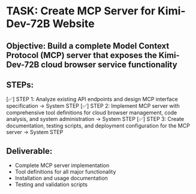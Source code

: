 # TASK: Create MCP Server for Kimi-Dev-72B Website

## Objective: Build a complete Model Context Protocol (MCP) server that exposes the Kimi-Dev-72B cloud browser service functionality

## STEPs:
[✅] STEP 1: Analyze existing API endpoints and design MCP interface specification → System STEP
[✅] STEP 2: Implement MCP server with comprehensive tool definitions for cloud browser management, code analysis, and system administration → System STEP
[✅] STEP 3: Create documentation, testing scripts, and deployment configuration for the MCP server → System STEP

## Deliverable: 
- Complete MCP server implementation
- Tool definitions for all major functionality
- Installation and usage documentation
- Testing and validation scripts

